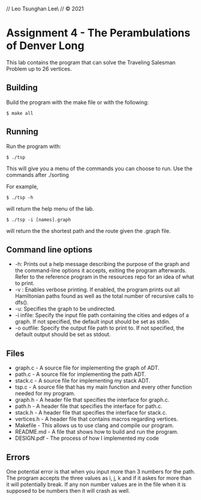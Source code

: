 // Leo Tsunghan Lee\\
// © 2021
# Assignment 4 - The Perambulations of Denver Long

This lab contains the program that can solve the Traveling Salesman Problem up to 26 vertices. 

## Building

Build the program with the make file or with the following:
```
$ make all
```

## Running

Run the program with:
```
$ ./tsp
```
This will give you a menu of the commands you can choose to run. Use the commands after ./sorting

For example,
```
$ ./tsp -h
```
will return the help menu of the lab.

```
$ ./tsp -i [names].graph
```
will return the the shortest path and the route given the .graph file.

## Command line options

* -h: Prints out a help message describing the purpose of the graph and the command-line options it accepts, exiting the program afterwards. Refer to the reference program in the resources repo for an idea of what to print.
* -v : Enables verbose printing. If enabled, the program prints out all Hamiltonian paths found as well as the total number of recursive calls to dfs().
* -u: Specifies the graph to be undirected.
* -i infile: Specify the input file path containing the cities and edges of a graph. If not specified, the default input should be set as stdin.
* -o outfile: Specify the output file path to print to. If not specified, the default output should be set as stdout.

## Files

* graph.c - A source file for implementing the graph of ADT.
* path.c - A source file for implementing the path ADT.
* stack.c - A source file for implementing my stack ADT.
* tsp.c - A source file that has my main function and every other function needed for my program.
* graph.h - A header file that specifies the interface for graph.c.
* path.h - A header file that specifies the interface for path.c.
* stack.h - A header file that specifies the interface for stack.c.
* vertices.h - A header file that contains macros regarding vertices.
* Makefile - This allows us to use clang and compile our program.
* README.md - A file that shows how to build and run the program.
* DESIGN.pdf - The process of how I implemented my code

## Errors

One potential error is that when you input more than 3 numbers for the path. The program accepts the three values as i, j, k and if it askes for more than it will potentially break. If any non number values are in the file when it is supposed to be numbers then it will crash as well.
